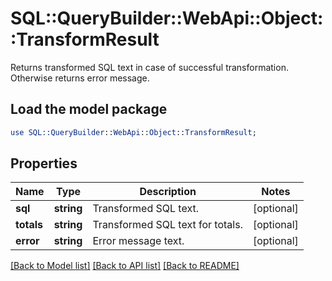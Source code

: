 # SQL::QueryBuilder::WebApi::Object::TransformResult

Returns transformed SQL text in case of successful transformation. Otherwise returns error message.

## Load the model package
```perl
use SQL::QueryBuilder::WebApi::Object::TransformResult;
```

## Properties
Name | Type | Description | Notes
------------ | ------------- | ------------- | -------------
**sql** | **string** | Transformed SQL text. | [optional] 
**totals** | **string** | Transformed SQL text for totals. | [optional] 
**error** | **string** | Error message text. | [optional] 

[[Back to Model list]](../README.md#documentation-for-models) [[Back to API list]](../README.md#documentation-for-api-endpoints) [[Back to README]](../README.md)


